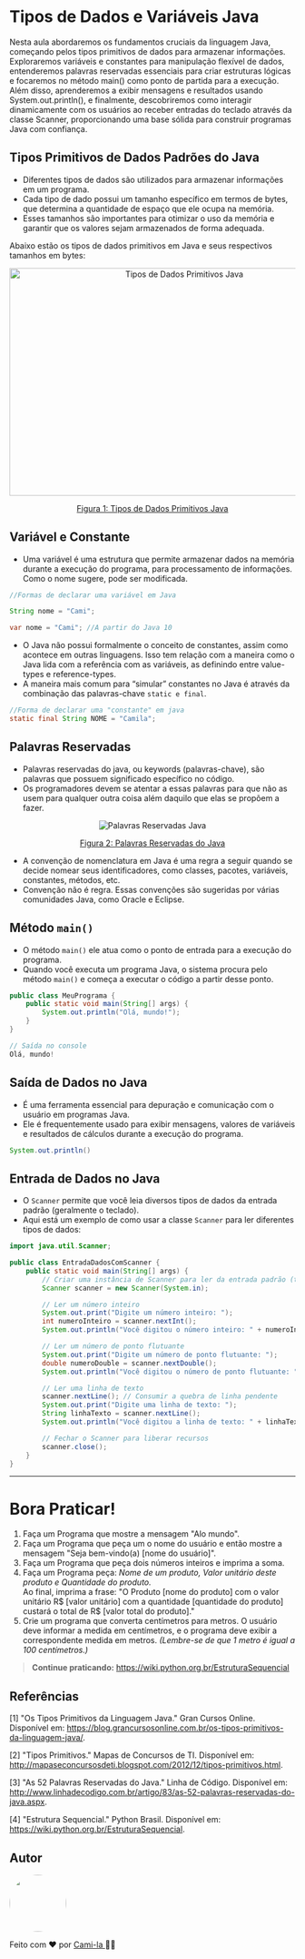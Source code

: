 # Tipos de Dados e Variáveis Java

Nesta aula abordaremos os fundamentos cruciais da linguagem Java, começando pelos tipos primitivos de dados para armazenar informações.
Exploraremos variáveis e constantes para manipulação flexível de dados, entenderemos palavras reservadas essenciais para criar estruturas lógicas e focaremos no método main() como ponto de partida para a execução. Além disso, aprenderemos a exibir mensagens e resultados usando System.out.println(), e finalmente, descobriremos como interagir dinamicamente com os usuários ao receber entradas do teclado através da classe Scanner, proporcionando uma base sólida para construir programas Java com confiança.


## Tipos Primitivos de Dados Padrões do Java

- Diferentes tipos de dados são utilizados para armazenar informações em um programa. 
- Cada tipo de dado possui um tamanho específico em termos de bytes, que determina a quantidade de espaço que ele ocupa na memória.
-  Esses tamanhos são importantes para otimizar o uso da memória e garantir que os valores sejam armazenados de forma adequada. 
  
Abaixo estão os tipos de dados primitivos em Java e seus respectivos tamanhos em bytes:

<p align="center"> <img src="https://i.pinimg.com/originals/a5/dc/86/a5dc862f5d7ab0c1ccc4fb1dfd8585f1.png"  
width="600" height="400" alt="Tipos de Dados Primitivos Java"/></p>
<p align="center"><a href="http://b-one-informatica.blogspot.com/2016/10/tipos-de-datos-primitivos-java.html">Figura 1: Tipos de Dados Primitivos Java</a></p>


## Variável e Constante

- Uma variável é uma estrutura que permite armazenar dados na memória durante a execução do programa, para processamento de informações. Como o nome sugere, pode ser modificada.

```java
//Formas de declarar uma variável em Java

String nome = "Cami";

var nome = "Cami"; //A partir do Java 10
```

- O Java não possui formalmente o conceito de constantes, assim como acontece em outras linguagens. Isso tem relação com a maneira como o Java lida com a referência com as variáveis, as definindo entre value-types e reference-types.
- A maneira mais comum para “simular” constantes no Java é através da combinação das palavras-chave `static e final`.

```java
//Forma de declarar uma "constante" em java
static final String NOME = "Camila";
```

## Palavras Reservadas 

- Palavras reservadas do java, ou keywords (palavras-chave), são palavras que possuem significado específico no código.
- Os programadores devem se atentar a essas palavras para que não as usem para qualquer outra coisa além daquilo que elas se propõem a fazer.
  
<p align="center"> <img src="https://www.devmedia.com.br/imagens/javamagazine/ffdcap1fig01.jpg" alt="Palavras Reservadas Java"/></p>
<p align="center"><a href="http://www.linhadecodigo.com.br/artigo/83/as-52-palavras-reservadas-do-java.aspx">Figura 2: Palavras Reservadas do Java</a></p>

- A convenção de nomenclatura em Java é uma regra a seguir quando se decide nomear seus identificadores, como classes, pacotes, variáveis, constantes, métodos, etc.
- Convenção não é regra. Essas convenções são sugeridas por várias comunidades Java, como Oracle e Eclipse.

## Método `main()`

- O método `main()` ele atua como o ponto de entrada para a execução do programa. 
- Quando você executa um programa Java, o sistema procura pelo método `main()` e começa a executar o código a partir desse ponto.

```java
public class MeuPrograma {
    public static void main(String[] args) {
        System.out.println("Olá, mundo!");
    }
}

// Saída no console
Olá, mundo!
```

## Saída de Dados no Java 

- É uma ferramenta essencial para depuração e comunicação com o usuário em programas Java. 
- Ele é frequentemente usado para exibir mensagens, valores de variáveis ​​e resultados de cálculos durante a execução do programa.

```java
System.out.println()
```

## Entrada de Dados no Java

- O `Scanner` permite que você leia diversos tipos de dados da entrada padrão (geralmente o teclado). 
- Aqui está um exemplo de como usar a classe `Scanner` para ler diferentes tipos de dados:

```java
import java.util.Scanner;

public class EntradaDadosComScanner {
    public static void main(String[] args) {
        // Criar uma instância de Scanner para ler da entrada padrão (teclado)
        Scanner scanner = new Scanner(System.in);

        // Ler um número inteiro
        System.out.print("Digite um número inteiro: ");
        int numeroInteiro = scanner.nextInt();
        System.out.println("Você digitou o número inteiro: " + numeroInteiro);

        // Ler um número de ponto flutuante
        System.out.print("Digite um número de ponto flutuante: ");
        double numeroDouble = scanner.nextDouble();
        System.out.println("Você digitou o número de ponto flutuante: " + numeroDouble);

        // Ler uma linha de texto
        scanner.nextLine(); // Consumir a quebra de linha pendente
        System.out.print("Digite uma linha de texto: ");
        String linhaTexto = scanner.nextLine();
        System.out.println("Você digitou a linha de texto: " + linhaTexto);

        // Fechar o Scanner para liberar recursos
        scanner.close();
    }
}
```
---

# Bora Praticar!

1. Faça um Programa que mostre a mensagem "Alo mundo". 
2. Faça um Programa que peça um o nome do usuário e então mostre a mensagem "Seja bem-vindo(a) [nome do usuário]".  
3. Faça um Programa que peça dois números inteiros e imprima a soma. 
4. Faça um Programa peça: _Nome de um produto, Valor unitário deste produto e Quantidade do produto._<br>
Ao final, imprima a frase: "O Produto [nome do produto] com o valor unitário R$ [valor unitário] com a quantidade [quantidade do produto] custará o total de R$ [valor total do produto]."
5. Crie um programa que converta centímetros para metros. O usuário deve informar a medida em centímetros, e o programa deve exibir a correspondente medida em metros. _(Lembre-se de que 1 metro é igual a 100 centímetros.)_

> **Continue praticando:** https://wiki.python.org.br/EstruturaSequencial

## Referências

[1] "Os Tipos Primitivos da Linguagem Java." Gran Cursos Online. Disponível em: https://blog.grancursosonline.com.br/os-tipos-primitivos-da-linguagem-java/.

[2] "Tipos Primitivos." Mapas de Concursos de TI. Disponível em: http://mapaseconcursosdeti.blogspot.com/2012/12/tipos-primitivos.html.

[3] "As 52 Palavras Reservadas do Java." Linha de Código. Disponível em: http://www.linhadecodigo.com.br/artigo/83/as-52-palavras-reservadas-do-java.aspx.

[4] "Estrutura Sequencial." Python Brasil. Disponível em: https://wiki.python.org.br/EstruturaSequencial.


## Autor

<a href="https://www.linkedin.com/in/cami-la/">
 <img style="border-radius: 50%;" src="https://avatars.githubusercontent.com/u/64323124?v=4" width="100px;" alt=""/></a>
<br>

Feito com ❤️ por <a href="https://www.instagram.com/camimi_la/" title="Instagram">Cami-la </a> 👋🏽 